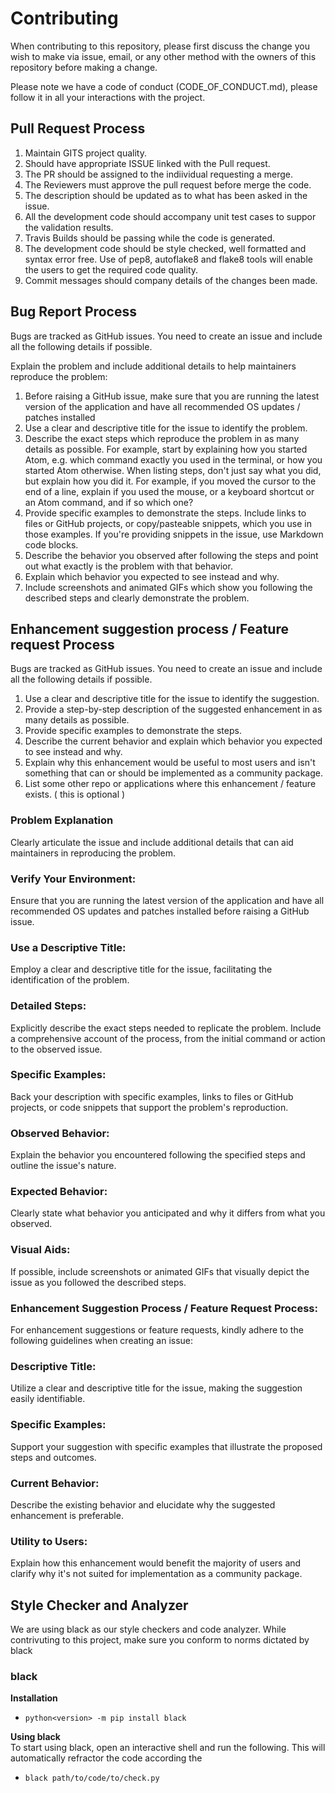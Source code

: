 # Contributing

When contributing to this repository, please first discuss the change you wish to make via issue,
email, or any other method with the owners of this repository before making a change. 

Please note we have a code of conduct (CODE_OF_CONDUCT.md), please follow it in all your interactions with the project.

## Pull Request Process

1. Maintain GITS project quality.
2. Should have appropriate ISSUE linked with the Pull request.
3. The PR should be assigned to the indiividual requesting a merge.
4. The Reviewers must approve the pull request before merge the code.
5. The description should be updated as to what has been asked in the issue.
6. All the development code should accompany unit test cases to suppor the validation results.
7. Travis Builds should be passing while the code is generated.
8. The development code should be style checked, well formatted and syntax error free. Use of pep8, autoflake8 and flake8 tools will enable the users to get the required code quality.
9. Commit messages should company details of the changes been made.

## Bug Report Process

Bugs are tracked as GitHub issues. You need to create an issue and include all the following details if possible.

Explain the problem and include additional details to help maintainers reproduce the problem:

1. Before raising a GitHub issue, make sure that you are running the latest version of the application and have all recommended OS updates / patches installed
2. Use a clear and descriptive title for the issue to identify the problem.
3. Describe the exact steps which reproduce the problem in as many details as possible. For example, start by explaining how you started Atom, e.g. which command exactly you used in the terminal, or how you started Atom otherwise. When listing steps, don't just say what you did, but explain how you did it. For example, if you moved the cursor to the end of a line, explain if you used the mouse, or a keyboard shortcut or an Atom command, and if so which one?
4. Provide specific examples to demonstrate the steps. Include links to files or GitHub projects, or copy/pasteable snippets, which you use in those examples. If you're providing snippets in the issue, use Markdown code blocks.
5. Describe the behavior you observed after following the steps and point out what exactly is the problem with that behavior.
6. Explain which behavior you expected to see instead and why.
7. Include screenshots and animated GIFs which show you following the described steps and clearly demonstrate the problem.


## Enhancement suggestion process / Feature request Process

Bugs are tracked as GitHub issues. You need to create an issue and include all the following details if possible.
1. Use a clear and descriptive title for the issue to identify the suggestion.
2. Provide a step-by-step description of the suggested enhancement in as many details as possible.
3. Provide specific examples to demonstrate the steps.
4. Describe the current behavior and explain which behavior you expected to see instead and why.
5. Explain why this enhancement would be useful to most users and isn't something that can or should be implemented as a community package.
6. List some other repo or applications where this enhancement / feature exists. ( this is optional )

### Problem Explanation
Clearly articulate the issue and include additional details that can aid maintainers in reproducing the problem.

### Verify Your Environment:
Ensure that you are running the latest version of the application and have all recommended OS updates and patches installed before raising a GitHub issue.

### Use a Descriptive Title:
Employ a clear and descriptive title for the issue, facilitating the identification of the problem.

### Detailed Steps:
Explicitly describe the exact steps needed to replicate the problem. Include a comprehensive account of the process, from the initial command or action to the observed issue.

### Specific Examples:
Back your description with specific examples, links to files or GitHub projects, or code snippets that support the problem's reproduction.

### Observed Behavior:
Explain the behavior you encountered following the specified steps and outline the issue's nature.

### Expected Behavior:
Clearly state what behavior you anticipated and why it differs from what you observed.

### Visual Aids:
If possible, include screenshots or animated GIFs that visually depict the issue as you followed the described steps.

### Enhancement Suggestion Process / Feature Request Process:
For enhancement suggestions or feature requests, kindly adhere to the following guidelines when creating an issue:

### Descriptive Title:
Utilize a clear and descriptive title for the issue, making the suggestion easily identifiable.

### Specific Examples:
Support your suggestion with specific examples that illustrate the proposed steps and outcomes.

### Current Behavior:
Describe the existing behavior and elucidate why the suggested enhancement is preferable.

### Utility to Users:
Explain how this enhancement would benefit the majority of users and clarify why it's not suited for implementation as a community package.

## Style Checker and Analyzer
We are using black as our style checkers and code analyzer. While contrivuting to this project, make sure you conform to norms dictated by black

### black
<b>Installation</b>
- `python<version> -m pip install black`

 <b>Using black</b> 
 <br/>To start using black, open an interactive shell and run the following. This will automatically refractor the code according the 
- `black path/to/code/to/check.py`
